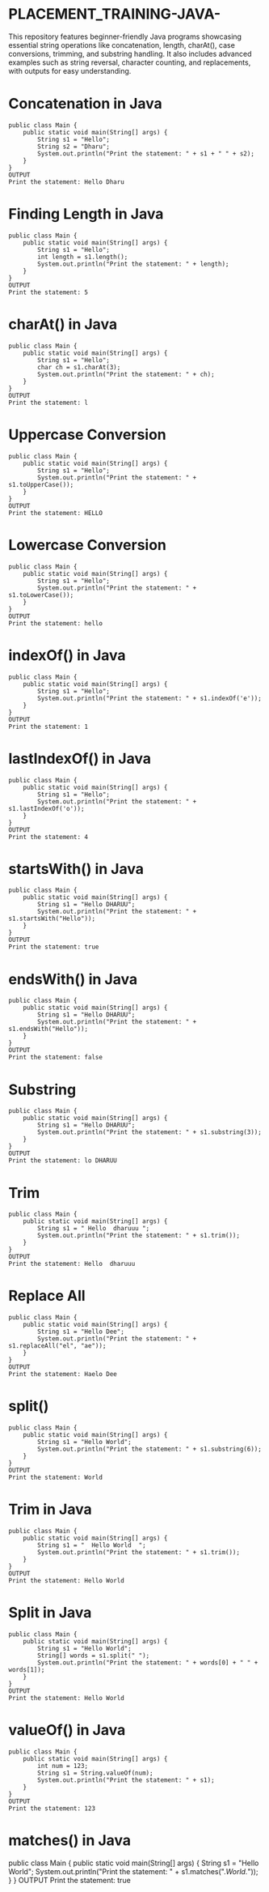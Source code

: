 # PLACEMENT_TRAINING-JAVA-
This repository features beginner-friendly Java programs showcasing essential string operations like concatenation, length, charAt(), case conversions, trimming, and substring handling. It also includes advanced examples such as string reversal, character counting, and replacements, with outputs for easy understanding.


# Concatenation in Java
```[JAVA]
public class Main {
    public static void main(String[] args) {
        String s1 = "Hello";
        String s2 = "Dharu";
        System.out.println("Print the statement: " + s1 + " " + s2);
    }
}
OUTPUT
Print the statement: Hello Dharu
````

# Finding Length in Java
````[JAVA]
public class Main {
    public static void main(String[] args) {
        String s1 = "Hello";
        int length = s1.length();
        System.out.println("Print the statement: " + length);
    }
}
OUTPUT
Print the statement: 5
````


# charAt() in Java
````[JAVA]
public class Main {
    public static void main(String[] args) {
        String s1 = "Hello";
        char ch = s1.charAt(3);
        System.out.println("Print the statement: " + ch);
    }
}
OUTPUT
Print the statement: l
````

# Uppercase Conversion
````[JAVA]
public class Main {
    public static void main(String[] args) {
        String s1 = "Hello";
        System.out.println("Print the statement: " + s1.toUpperCase());
    }
}
OUTPUT
Print the statement: HELLO
````

# Lowercase Conversion
````[JAVA]
public class Main {
    public static void main(String[] args) {
        String s1 = "Hello";
        System.out.println("Print the statement: " + s1.toLowerCase());
    }
}
OUTPUT
Print the statement: hello
````

# indexOf() in Java
````[JAVA]
public class Main {
    public static void main(String[] args) {
        String s1 = "Hello";
        System.out.println("Print the statement: " + s1.indexOf('e'));
    }
}
OUTPUT
Print the statement: 1
````

# lastIndexOf() in Java
````[JAVA]
public class Main {
    public static void main(String[] args) {
        String s1 = "Hello";
        System.out.println("Print the statement: " + s1.lastIndexOf('o'));
    }
}
OUTPUT
Print the statement: 4
````

# startsWith() in Java
````[JAVA]
public class Main {
    public static void main(String[] args) {
        String s1 = "Hello DHARUU";
        System.out.println("Print the statement: " + s1.startsWith("Hello"));
    }
}
OUTPUT
Print the statement: true
````

# endsWith() in Java
````[JAVA]
public class Main {
    public static void main(String[] args) {
        String s1 = "Hello DHARUU";
        System.out.println("Print the statement: " + s1.endsWith("Hello"));
    }
}
OUTPUT
Print the statement: false
````

# Substring
````[JAVA]
public class Main {
    public static void main(String[] args) {
        String s1 = "Hello DHARUU";
        System.out.println("Print the statement: " + s1.substring(3));
    }
}
OUTPUT
Print the statement: lo DHARUU
````

# Trim
````[JAVA]
public class Main {
    public static void main(String[] args) {
        String s1 = " Hello  dharuuu ";
        System.out.println("Print the statement: " + s1.trim());
    }
}
OUTPUT
Print the statement: Hello  dharuuu
````


# Replace All
````[JAVA]
public class Main {
    public static void main(String[] args) {
        String s1 = "Hello Dee";
        System.out.println("Print the statement: " + s1.replaceAll("el", "ae"));
    }
}
OUTPUT
Print the statement: Haelo Dee
````


# split()
````[JAVA]
public class Main {
    public static void main(String[] args) {
        String s1 = "Hello World";
        System.out.println("Print the statement: " + s1.substring(6));
    }
}
OUTPUT
Print the statement: World
````

# Trim in Java
````[JAVA]
public class Main {
    public static void main(String[] args) {
        String s1 = "  Hello World  ";
        System.out.println("Print the statement: " + s1.trim());
    }
}
OUTPUT
Print the statement: Hello World
````

# Split in Java
````[JAVA]
public class Main {
    public static void main(String[] args) {
        String s1 = "Hello World";
        String[] words = s1.split(" ");
        System.out.println("Print the statement: " + words[0] + " " + words[1]);
    }
}
OUTPUT
Print the statement: Hello World
````


# valueOf() in Java
````[JAVA]
public class Main {
    public static void main(String[] args) {
        int num = 123;
        String s1 = String.valueOf(num);
        System.out.println("Print the statement: " + s1);
    }
}
OUTPUT
Print the statement: 123
````

# matches() in Java
public class Main {
    public static void main(String[] args) {
        String s1 = "Hello World";
        System.out.println("Print the statement: " + s1.matches(".*World.*"));
    }
}
OUTPUT
Print the statement: true
````












